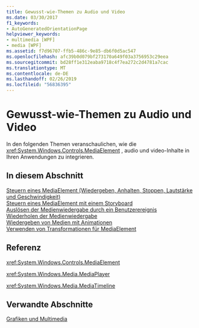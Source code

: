 ```yaml
---
title: Gewusst-wie-Themen zu Audio und Video
ms.date: 03/30/2017
f1_keywords:
- AutoGeneratedOrientationPage
helpviewer_keywords:
- multimedia [WPF]
- media [WPF]
ms.assetid: f7d96707-ffb5-486c-9e85-db6f0d5ac547
ms.openlocfilehash: afc39b0d079bf273170a649f03a3756953c29eea
ms.sourcegitcommit: bd28ff1e312eaba9718c4f7ea272c2d4781a7cac
ms.translationtype: MT
ms.contentlocale: de-DE
ms.lasthandoff: 02/26/2019
ms.locfileid: "56836395"
---
```

# <a name="audio-and-video-how-to-topics"></a>Gewusst-wie-Themen zu Audio und Video
In den folgenden Themen veranschaulichen, wie die <xref:System.Windows.Controls.MediaElement> , audio und video-Inhalte in Ihren Anwendungen zu integrieren.  
  
## <a name="in-this-section"></a>In diesem Abschnitt  
 [Steuern eines MediaElement (Wiedergeben, Anhalten, Stoppen, Lautstärke und Geschwindigkeit)](../../../../docs/framework/wpf/graphics-multimedia/how-to-control-a-mediaelement-play-pause-stop-volume-and-speed.md)  
 [Steuern eines MediaElement mit einem Storyboard](../../../../docs/framework/wpf/graphics-multimedia/how-to-control-a-mediaelement-by-using-a-storyboard.md)  
 [Auslösen der Medienwiedergabe durch ein Benutzerereignis](../../../../docs/framework/wpf/graphics-multimedia/how-to-trigger-media-playback-with-a-user-event.md)  
 [Wiederholen der Medienwiedergabe](../../../../docs/framework/wpf/graphics-multimedia/how-to-repeat-media-playback.md)  
 [Wiedergeben von Medien mit Animationen](../../../../docs/framework/wpf/graphics-multimedia/how-to-play-media-with-animations.md)  
 [Verwenden von Transformationen für MediaElement](../../../../docs/framework/wpf/graphics-multimedia/how-to-use-transforms-on-a-mediaelement.md)  
  
## <a name="reference"></a>Referenz  
 <xref:System.Windows.Controls.MediaElement>  
  
 <xref:System.Windows.Media.MediaPlayer>  
  
 <xref:System.Windows.Media.MediaTimeline>  
  
## <a name="related-sections"></a>Verwandte Abschnitte  
 [Grafiken und Multimedia](../../../../docs/framework/wpf/graphics-multimedia/index.md)
